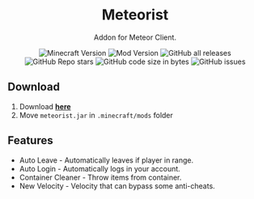 <div align="center">
  <h1>Meteorist</h1>
  <p>Addon for Meteor Client.</p>
  <img alt="Minecraft Version" src="https://img.shields.io/badge/Minecraft%20Version-1.18.2-blue">
  <img alt="Mod Version" src="https://img.shields.io/badge/Mod%20Version-1.0-orange">
  <img alt="GitHub all releases" src="https://img.shields.io/github/downloads/zgoly/meteorist/total?logo=GitHub&style=flat">
  <img alt="GitHub Repo stars" src="https://img.shields.io/github/stars/zgoly/meteorist">
  <img alt="GitHub code size in bytes" src="https://img.shields.io/github/languages/code-size/zgoly/meteorist?style=flat">
  <img alt="GitHub issues" src="https://img.shields.io/github/issues/zgoly/meteorist?style=flat">
</div>

## Download
1. Download **[here](https://github.com/zgoly/meteorist/releases/latest/download/meteorist.jar)**
2. Move `meteorist.jar` in `.minecraft/mods` folder

## Features
+ Auto Leave - Automatically leaves if player in range.
+ Auto Login - Automatically logs in your account.
+ Container Cleaner - Throw items from container.
+ New Velocity - Velocity that can bypass some anti-cheats.

